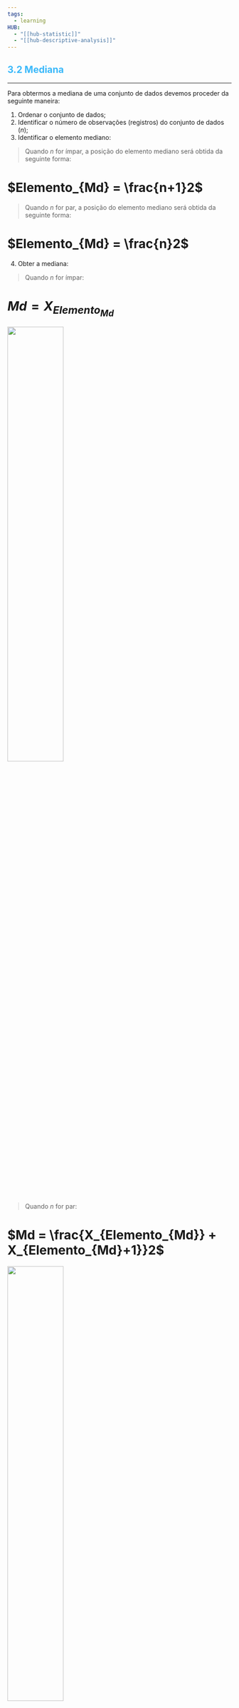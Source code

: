 ```yaml
---
tags:
  - learning
HUB:
  - "[[hub-statistic]]"
  - "[[hub-descriptive-analysis]]"
---
```


## <font color=#39b8fa>3.2 Mediana</font>
***

Para obtermos a mediana de uma conjunto de dados devemos proceder da seguinte maneira:
1. Ordenar o conjunto de dados;
2. Identificar o número de observações (registros) do conjunto de dados ($n$);
3. Identificar o elemento mediano:

> Quando $n$ for ímpar, a posição do elemento mediano será obtida da seguinte forma:
# $Elemento_{Md} = \frac{n+1}2$ 

> Quando $n$ for par, a posição do elemento mediano será obtida da seguinte forma:
# $Elemento_{Md} = \frac{n}2$


4. Obter a mediana:

> Quando $n$ for ímpar:
# $Md = X_{Elemento_{Md}}$

<img src='https://caelum-online-public.s3.amazonaws.com/1177-estatistica-parte1/01/img003.png' width="50%">

> Quando $n$ for par:
# $Md = \frac{X_{Elemento_{Md}} + X_{Elemento_{Md}+1}}2$

<img src='https://caelum-online-public.s3.amazonaws.com/1177-estatistica-parte1/01/img003.png'  width='50%'>

```css
dados['Renda'].median()
```


